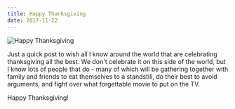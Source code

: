 ```yaml
---
title: Happy Thanksgiving
date: 2017-11-22
---
```


![Happy Thanksgiving](https://source.unsplash.com/cckf4TsHAuw/1600x900)

Just a quick post to wish all I know around the world that are celebrating thanksgiving all the best. We don't celebrate it on this side of the world, but I know lots of people that do - many of which will be gathering together with family and friends to eat themselves to a standstill, do their best to avoid arguments, and fight over what forgettable movie to put on the TV.

Happy Thanksgiving!
